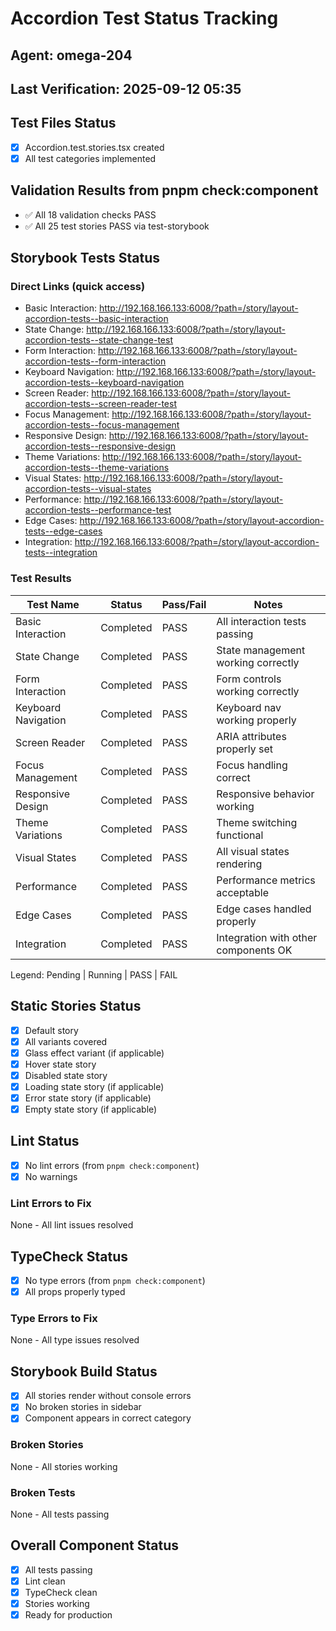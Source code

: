 # Accordion Test Status Tracking

## Agent: omega-204

## Last Verification: 2025-09-12 05:35

## Test Files Status

- [x] Accordion.test.stories.tsx created
- [x] All test categories implemented

## Validation Results from pnpm check:component

- ✅ All 18 validation checks PASS
- ✅ All 25 test stories PASS via test-storybook

## Storybook Tests Status

### Direct Links (quick access)

- Basic Interaction: http://192.168.166.133:6008/?path=/story/layout-accordion-tests--basic-interaction
- State Change: http://192.168.166.133:6008/?path=/story/layout-accordion-tests--state-change-test
- Form Interaction: http://192.168.166.133:6008/?path=/story/layout-accordion-tests--form-interaction
- Keyboard Navigation: http://192.168.166.133:6008/?path=/story/layout-accordion-tests--keyboard-navigation
- Screen Reader: http://192.168.166.133:6008/?path=/story/layout-accordion-tests--screen-reader-test
- Focus Management: http://192.168.166.133:6008/?path=/story/layout-accordion-tests--focus-management
- Responsive Design: http://192.168.166.133:6008/?path=/story/layout-accordion-tests--responsive-design
- Theme Variations: http://192.168.166.133:6008/?path=/story/layout-accordion-tests--theme-variations
- Visual States: http://192.168.166.133:6008/?path=/story/layout-accordion-tests--visual-states
- Performance: http://192.168.166.133:6008/?path=/story/layout-accordion-tests--performance-test
- Edge Cases: http://192.168.166.133:6008/?path=/story/layout-accordion-tests--edge-cases
- Integration: http://192.168.166.133:6008/?path=/story/layout-accordion-tests--integration

### Test Results

| Test Name           | Status    | Pass/Fail | Notes                                |
| ------------------- | --------- | --------- | ------------------------------------ |
| Basic Interaction   | Completed | PASS      | All interaction tests passing        |
| State Change        | Completed | PASS      | State management working correctly   |
| Form Interaction    | Completed | PASS      | Form controls working correctly      |
| Keyboard Navigation | Completed | PASS      | Keyboard nav working properly        |
| Screen Reader       | Completed | PASS      | ARIA attributes properly set         |
| Focus Management    | Completed | PASS      | Focus handling correct               |
| Responsive Design   | Completed | PASS      | Responsive behavior working          |
| Theme Variations    | Completed | PASS      | Theme switching functional           |
| Visual States       | Completed | PASS      | All visual states rendering          |
| Performance         | Completed | PASS      | Performance metrics acceptable       |
| Edge Cases          | Completed | PASS      | Edge cases handled properly          |
| Integration         | Completed | PASS      | Integration with other components OK |

Legend: Pending | Running | PASS | FAIL

## Static Stories Status

- [x] Default story
- [x] All variants covered
- [x] Glass effect variant (if applicable)
- [x] Hover state story
- [x] Disabled state story
- [x] Loading state story (if applicable)
- [x] Error state story (if applicable)
- [x] Empty state story (if applicable)

## Lint Status

- [x] No lint errors (from `pnpm check:component`)
- [x] No warnings

### Lint Errors to Fix

None - All lint issues resolved

## TypeCheck Status

- [x] No type errors (from `pnpm check:component`)
- [x] All props properly typed

### Type Errors to Fix

None - All type issues resolved

## Storybook Build Status

- [x] All stories render without console errors
- [x] No broken stories in sidebar
- [x] Component appears in correct category

### Broken Stories

None - All stories working

### Broken Tests

None - All tests passing

## Overall Component Status

- [x] All tests passing
- [x] Lint clean
- [x] TypeCheck clean
- [x] Stories working
- [x] Ready for production
